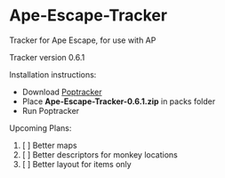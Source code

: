 # Ape-Escape-Tracker

Tracker for Ape Escape, for use with AP

Tracker version 0.6.1

Installation instructions:

- Download [Poptracker](https://github.com/black-sliver/PopTracker/releases)
- Place **Ape-Escape-Tracker-0.6.1.zip** in packs folder
- Run Poptracker

Upcoming Plans:
1. [ ] Better maps
2. [ ] Better descriptors for monkey locations
3. [ ] Better layout for items only
